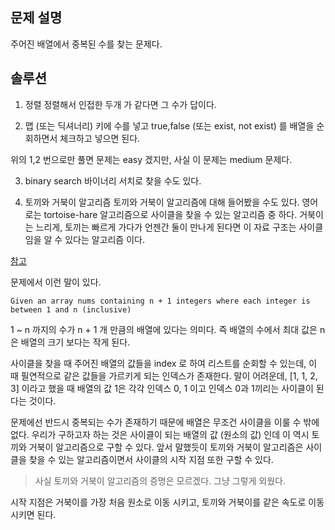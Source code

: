 ## 문제 설명
주어진 배열에서 중복된 수를 찾는 문제다.

## 솔루션
1. 정렬
정렬해서 인접한 두개 가 같다면 그 수가 답이다.

2. 맵 (또는 딕셔너리)
키에 수를 넣고 true,false (또는 exist, not exist) 를 배열을 순회하면서 체크하고 넣으면 된다.

위의 1,2 번으로만 풀면 문제는 easy 겠지만, 사실 이 문제는 medium 문제다.

3. binary search
바이너리 서치로 찾을 수도 있다.

4. 토끼와 거북이 알고리즘
토끼와 거북이 알고리즘에 대해 들어봤을 수도 있다. 영어로는 tortoise-hare 알고리즘으로 사이클을 찾을 수 있는 알고리즘 중 하다.
거북이는 느리게, 토끼는 빠르게 가다가 언젠간 둘이 만나게 된다면 이 자료 구조는 사이클임을 알 수 있다는 알고리즘 이다.

[참고](https://medium.com/@tuvo1106/the-tortoise-and-the-hare-floyds-algorithm-87badf5f7d41)

문제에서 이런 말이 있다.

```
Given an array nums containing n + 1 integers where each integer is between 1 and n (inclusive)
```

1 ~ n 까지의 수가 n + 1 개 만큼의 배열에 있다는 의미다. 즉 배열의 수에서 최대 값은 n 은 배열의 크기 보다는 작게 된다.

사이클을 찾을 때 주어진 배열의 값들을 index 로 하여 리스트를 순회할 수 있는데, 이 때 필연적으로 같은 값들을 가르키게 되는 인덱스가 존재한다.
말이 어려운데, [1, 1, 2, 3] 이라고 했을 때 배열의 값 1은 각각 인덱스 0, 1 이고 인덱스 0과 1끼리는 사이클이 된다는 것이다.

문제에선 반드시 중복되는 수가 존재하기 때문에 배열은 무조건 사이클을 이룰 수 밖에 없다. 우리가 구하고자 하는 것은 사이클이 되는 배열의 값 (원소의 값) 인데 이 역시 토끼와 거북이 알고리즘으로 구할 수 있다.
앞서 말했듯이 토끼와 거북이 알고리즘은 사이클을 찾을 수 있는 알고리즘이면서 사이클의 시작 지점 또한 구할 수 있다.

> 사실 토끼와 거북이 알고리즘의 증명은 모르겠다. 그냥 그렇게 외웠다.

시작 지점은 거북이를 가장 처음 원소로 이동 시키고, 토끼와 거북이를 같은 속도로 이동 시키면 된다.

